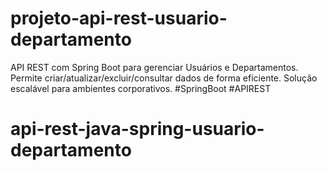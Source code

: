 # projeto-api-rest-usuario-departamento
API REST com Spring Boot para gerenciar Usuários e Departamentos. Permite criar/atualizar/excluir/consultar dados de forma eficiente. Solução escalável para ambientes corporativos. #SpringBoot #APIREST
# api-rest-java-spring-usuario-departamento
